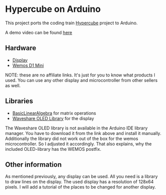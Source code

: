 # Hypercube on Arduino

This project ports the coding train [Hypercube](https://github.com/CodingTrain/Coding-Challenges/tree/main/113_Hypercube) project to Arduino.


A demo video can be found [here](https://www.youtube.com/watch?v=ZFF1CO1Ako0)

## Hardware
- [Display](https://www.waveshare.com/1.51inch-transparent-oled.htm)
- [Wemos D1 Mini](https://amzn.eu/d/3VorcY7)

NOTE: these are no affiliate links. It's just for you to know what products I used. You can use any other display and microcontroller from other sellers as well.

## Libraries
- [BasicLinearAlgebra](https://www.arduino.cc/reference/en/libraries/basiclinearalgebra/) for matrix operations
- [Waveshare OLED Library](https://www.waveshare.com/wiki/1.51inch_Transparent_OLED#Resource) for the display

The Waveshare OLED library is not available in the Arduino IDE library manager. You have to download it from the link above and install it manually. Additionally the library did not work out of the box for the wemos microcontroller. So I adjusted it accordingly. That also explains, why the included OLED-library has the WEMOS postfix.

## Other information
As mentioned previously, any display can be used. All you need is a library to draw lines on the display. The used display has a resolution of 128x64 pixels. I will add a tutorial of the places to be changed for another display.